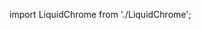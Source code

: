 import LiquidChrome from './LiquidChrome';

<div style={{ width: '100%', height: '600px', position: 'relative' }}>
  <LiquidChrome
    baseColor={[0.1, 0.1, 0.1]}
    speed={1}
    amplitude={0.6}
    interactive={true}
  />
</div>